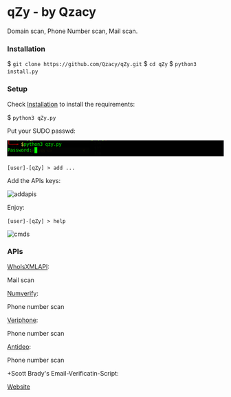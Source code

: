 # qZy - by Qzacy
Domain scan, Phone Number scan, Mail scan.

### Installation
$ ```git clone https://github.com/Qzacy/qZy.git```
$ ```cd qZy```
$ ```python3 install.py```

### Setup
Check [Installation](#Installation) to install the requirements:

$ ```python3 qZy.py```

Put your SUDO passwd:

![sudopwd](screenshots/sudo_passwd.png)

```[user]-[qZy] > add ...```

Add the APIs keys:

![addapis](screenshots/add_apis.png)

Enjoy:

```[user]-[qZy] > help```

![cmds](screenshots/commands.png)

### APIs
[WhoIsXMLAPI](whoisxmlapi.com):

Mail scan

[Numverify](numverify.com):

Phone number scan

[Veriphone](veriphone.io):

Phone number scan

[Antideo](antideo.com):

Phone number scan

+Scott Brady's Email-Verificatin-Script:

[Website](https://www.scottbrady91.com)
